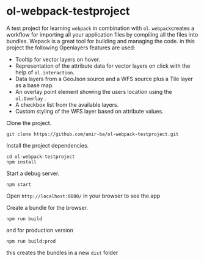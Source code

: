 # ol-webpack-testproject
A test project for learning `webpack` in combination with `ol`.
`webpack`creates a workflow for importing all your application files by compiling all the files into bundles.
Wepack is a great tool for building and managing the code.
in this project the following Openlayers features are used:

- Tooltip for vector layers on hover.
- Representation of the attribute data for vector layers on click with the help of `ol.interaction`.
- Data layers from a GeoJson source and a WFS source plus a Tile layer as a base map.
- An overlay point element  showing the users location using the `ol.Overlay` .
- A checkbox list from the available layers.
- Custom styling of the WFS layer based on attribute values.


Clone the project.

    git clone https://github.com/amir-ba/ol-webpack-testproject.git

Install the project dependencies.

    cd ol-webpack-testproject
    npm install

Start a debug server.

    npm start

Open `http://localhost:8080/` in your browser to see the app

Create a bundle for the browser.

    npm run build

and for production version 

    npm run build:prod

this creates the bundles in a new `dist` folder


    
 